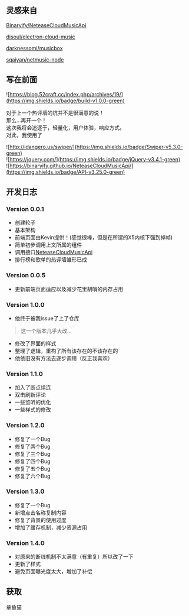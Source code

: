 ## 灵感来自

[Binaryify/NeteaseCloudMusicApi](https://github.com/Binaryify/NeteaseCloudMusicApi)

[disoul/electron-cloud-music](https://github.com/disoul/electron-cloud-music)

[darknessomi/musicbox](https://github.com/darknessomi/musicbox)

[sqaiyan/netmusic-node](https://github.com/sqaiyan/netmusic-node)

## 写在前面

![https://blog.52craft.cc/index.php/archives/19/](https://img.shields.io/badge/build-v1.0.0-green)

对于上一个热评墙的坑并不是很满意的说！  
那么...再开一个！   
这次我将会追逐于，轻量化，用户体验，响应方式。    
对此，我使用了

![http://idangero.us/swiper/](https://img.shields.io/badge/Swiper-v5.3.0-green)     
![https://jquery.com/](https://img.shields.io/badge/jQuery-v3.4.1-green)    
![https://binaryify.github.io/NeteaseCloudMusicApi/](https://img.shields.io/badge/API-v3.25.0-green)    

## 开发日志

### Version 0.0.1

- 创建轮子
- 基本架构
 - 前端页面由Kevin提供！(感觉很棒，但是在所谓的X5内核下强到掉帧)
 - 简单初步调用上文所属的组件
- 调用接口[NeteaseCloudMusicApi](https://binaryify.github.io/NeteaseCloudMusicApi/)
- 排行榜和歌单的热评墙雏形已成

### Version 0.0.5

- 更新前端页面适应以及减少花里胡哨的内存占用

### Version 1.0.0

- 他终于被我issue了上了仓库
> 这一个版本几乎大改...
- 修改了界面的样式
- 整理了逻辑，重构了所有该存在的不该存在的
- 他依旧没有方法去逐步调用（反正我喜欢）

### Version 1.1.0

- 加入了断点续连
- 双击刷新评论
- 一些监听的优化
- 一些样式的修改

### Version 1.2.0

- 修复了一个Bug
- 修复了两个Bug
- 修复了三个Bug
- 修复了四个Bug
- 修复了五个Bug
- 修复了六个Bug

### Version 1.3.0

- 修复了一个Bug
- 新增点击名称复制内容
- 修复了背景的使用过度
- 增加了缓存机制，减少资源占用

### Version 1.4.0

- 对原来的断线机制不太满意（有重复）所以改了一下
- 更新了样式
- 避免页面曝光度太大，增加了补偿

## 获取

章鱼猫
